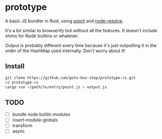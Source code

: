 # prototype

A basic JS bundler in Rust, using [esprit](https://github.com/dherman/esprit) and [node-resolve](https://github.com/goto-bus-stop/node-resolve).

It's a bit similar to browserify but without all the features. It doesn't include shims for Node builtins or whatever.

Output is probably different every time because it's just outputting it in the order of the HashMap used internally. Don't worry about it!

## Install

```bash
git clone https://github.com/goto-bus-stop/prototype-rs.git
cd prototype-rs
cargo run ~/path/to/entry/point.js > output.js
```

## TODO

 - [ ] bundle node builtin modules
 - [ ] insert-module-globals
 - [ ] transform
 - [ ] async
